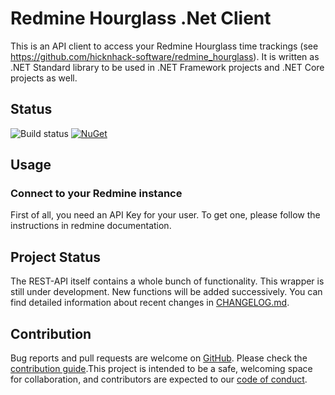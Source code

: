 # Redmine Hourglass .Net Client

This is an API client to access your Redmine Hourglass time trackings (see https://github.com/hicknhack-software/redmine_hourglass). It is written as .NET Standard library to be used in .NET Framework projects and .NET Core projects as well. 

## Status

![Build status](https://travis-ci.org/DevelappersGmbH/RedmineHourglassNet.svg?branch=master)
[![NuGet](https://img.shields.io/nuget/dt/Develappers.RedmineHourglassApi.svg)](https://www.nuget.org/packages/Develappers.RedmineHourglassApi/)

## Usage

### Connect to your Redmine instance

First of all, you need an API Key for your user. To get one, please follow the instructions in redmine documentation.


## Project Status

The REST-API itself contains a whole bunch of functionality. This wrapper is still under development. New functions will be added successively. You can find detailed information about recent changes in [CHANGELOG.md](CHANGELOG.md).

## Contribution

Bug reports and pull requests are welcome on [GitHub](https://github.com/DevelappersGmbH/RedmineHourglassNet). Please check the [contribution guide](CONTRIBUTING.md).This project is intended to be a safe, welcoming space for collaboration, and contributors are expected to our [code of conduct](CODE_OF_CONDUCT.md).
